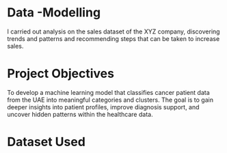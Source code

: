 # Data -Modelling
I carried out analysis on  the sales dataset of the XYZ company, discovering trends and patterns and recommending steps that can be taken to increase sales.
# Project Objectives
To develop a machine learning model that classifies cancer patient data from the UAE into meaningful categories and clusters. The goal is to
gain deeper insights into patient profiles, improve diagnosis support, and uncover hidden patterns within the healthcare data.

# Dataset Used
